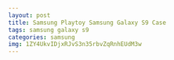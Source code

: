 ```yaml
---
layout: post
title: Samsung Playtoy Samsung Galaxy S9 Case
tags: samsung galaxy s9
categories: samsung
img: 1ZY4UkvIDjxRJvS3n35rbvZqRnhEUdM3w
---
```

